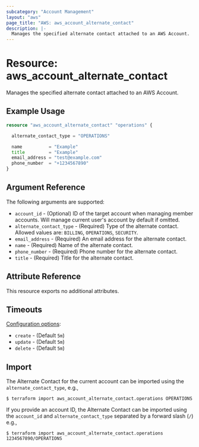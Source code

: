 ```yaml
---
subcategory: "Account Management"
layout: "aws"
page_title: "AWS: aws_account_alternate_contact"
description: |-
  Manages the specified alternate contact attached to an AWS Account.
---
```


# Resource: aws_account_alternate_contact

Manages the specified alternate contact attached to an AWS Account.

## Example Usage

```terraform
resource "aws_account_alternate_contact" "operations" {

  alternate_contact_type = "OPERATIONS"

  name          = "Example"
  title         = "Example"
  email_address = "test@example.com"
  phone_number  = "+1234567890"
}
```

## Argument Reference

The following arguments are supported:

* `account_id` - (Optional) ID of the target account when managing member accounts. Will manage current user's account by default if omitted.
* `alternate_contact_type` - (Required) Type of the alternate contact. Allowed values are: `BILLING`, `OPERATIONS`, `SECURITY`.
* `email_address` - (Required) An email address for the alternate contact.
* `name` - (Required) Name of the alternate contact.
* `phone_number` - (Required) Phone number for the alternate contact.
* `title` - (Required) Title for the alternate contact.

## Attribute Reference

This resource exports no additional attributes.

## Timeouts

[Configuration options](https://developer.hashicorp.com/terraform/language/resources/syntax#operation-timeouts):

- `create` - (Default `5m`)
- `update` - (Default `5m`)
- `delete` - (Default `5m`)

## Import

The Alternate Contact for the current account can be imported using the `alternate_contact_type`, e.g.,

```
$ terraform import aws_account_alternate_contact.operations OPERATIONS
```

If you provide an account ID, the Alternate Contact can be imported using the `account_id` and `alternate_contact_type` separated by a forward slash (`/`) e.g.,

```
$ terraform import aws_account_alternate_contact.operations 1234567890/OPERATIONS
```
